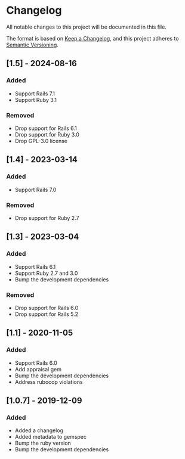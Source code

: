 # Changelog
All notable changes to this project will be documented in this file.

The format is based on [Keep a Changelog](https://keepachangelog.com/en/1.0.0/),
and this project adheres to [Semantic Versioning](https://semver.org/spec/v2.0.0.html).

## [1.5] - 2024-08-16
### Added
- Support Rails 7.1
- Support Ruby 3.1
### Removed
- Drop support for Rails 6.1
- Drop support for Ruby 3.0
- Drop GPL-3.0 license

## [1.4] - 2023-03-14
### Added
- Support Rails 7.0
### Removed
- Drop support for Ruby 2.7

## [1.3] - 2023-03-04
### Added
- Support Rails 6.1
- Support Ruby 2.7 and 3.0
- Bump the development dependencies
### Removed
- Drop support for Rails 6.0
- Drop support for Rails 5.2

## [1.1] - 2020-11-05
### Added
- Support Rails 6.0
- Add appraisal gem
- Bump the development dependencies
- Address rubocop violations

## [1.0.7] - 2019-12-09
### Added
- Added a changelog
- Added metadata to gemspec
- Bump the ruby version
- Bump the development dependencies

